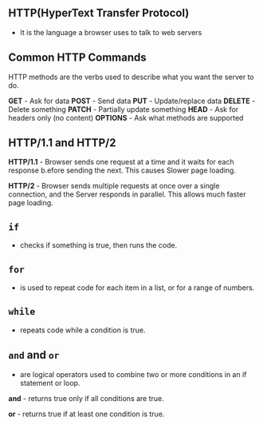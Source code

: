 ## HTTP(HyperText Transfer Protocol) 
- It is the language a browser uses to talk to web servers 


## Common HTTP Commands 
HTTP methods are the verbs used to describe what you want the server to do.

**GET** - Ask for data
**POST** - Send data
**PUT** - Update/replace data
**DELETE** - Delete something
**PATCH** - Partially update something
**HEAD** - Ask for headers only (no content)
**OPTIONS** - Ask what methods are supported

## HTTP/1.1 and HTTP/2

**HTTP/1.1** - Browser sends one request at a time and it waits for each response b.efore sending the next. This causes Slower page loading.

**HTTP/2** - Browser sends multiple requests at once over a single connection, and the Server responds in parallel. This allows much faster page loading.


## `if`
- checks if something is true, then runs the code.

## `for` 
- is used to repeat code for each item in a list, or for a range of numbers.

## `while` 
- repeats code while a condition is true.

## `and` and `or` 
- are logical operators used to combine two or more conditions in an if statement or loop.

**and** - returns true only if all conditions are true.

**or** - returns true if at least one condition is true.